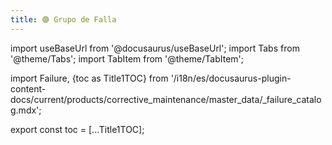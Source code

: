 ```yaml
---
title: 🟣 Grupo de Falla
---
```


import useBaseUrl from '@docusaurus/useBaseUrl'; 
import Tabs from '@theme/Tabs';
import TabItem from '@theme/TabItem';

import Failure, {toc as Title1TOC} from '/i18n/es/docusaurus-plugin-content-docs/current/products/corrective_maintenance/master_data/_failure_catalog.mdx'; 

<Failure/>

export const toc = [...Title1TOC];
